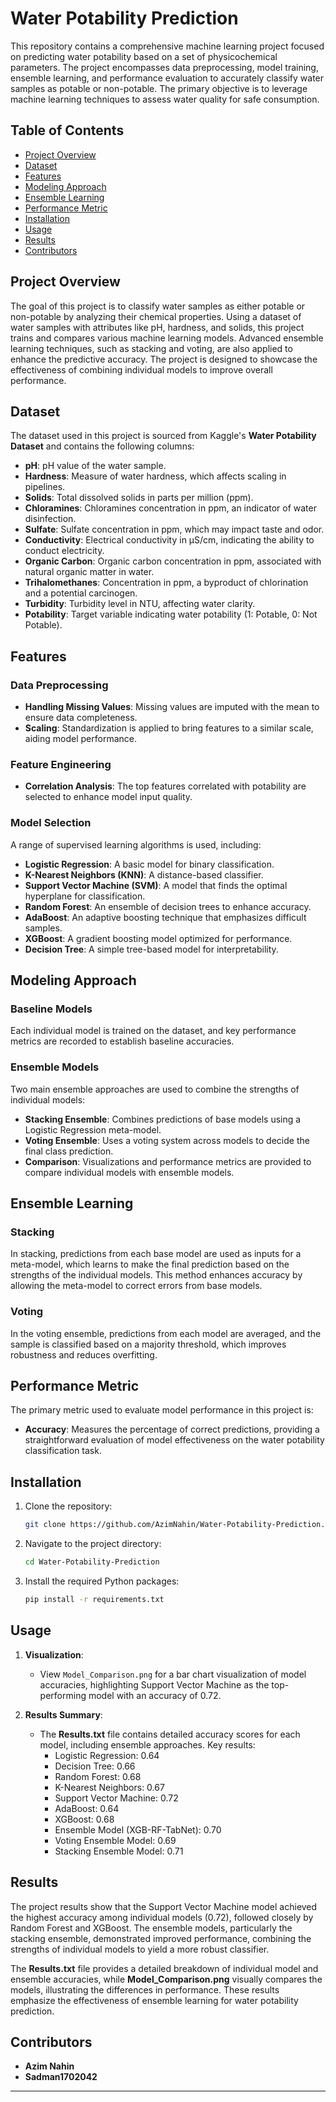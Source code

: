 # Water Potability Prediction

This repository contains a comprehensive machine learning project focused on predicting water potability based on a set of physicochemical parameters. The project encompasses data preprocessing, model training, ensemble learning, and performance evaluation to accurately classify water samples as potable or non-potable. The primary objective is to leverage machine learning techniques to assess water quality for safe consumption.

## Table of Contents

- [Project Overview](#project-overview)
- [Dataset](#dataset)
- [Features](#features)
- [Modeling Approach](#modeling-approach)
- [Ensemble Learning](#ensemble-learning)
- [Performance Metric](#performance-metric)
- [Installation](#installation)
- [Usage](#usage)
- [Results](#results)
- [Contributors](#contributors)

## Project Overview

The goal of this project is to classify water samples as either potable or non-potable by analyzing their chemical properties. Using a dataset of water samples with attributes like pH, hardness, and solids, this project trains and compares various machine learning models. Advanced ensemble learning techniques, such as stacking and voting, are also applied to enhance the predictive accuracy. The project is designed to showcase the effectiveness of combining individual models to improve overall performance.

## Dataset

The dataset used in this project is sourced from Kaggle's **Water Potability Dataset** and contains the following columns:
- **pH**: pH value of the water sample.
- **Hardness**: Measure of water hardness, which affects scaling in pipelines.
- **Solids**: Total dissolved solids in parts per million (ppm).
- **Chloramines**: Chloramines concentration in ppm, an indicator of water disinfection.
- **Sulfate**: Sulfate concentration in ppm, which may impact taste and odor.
- **Conductivity**: Electrical conductivity in μS/cm, indicating the ability to conduct electricity.
- **Organic Carbon**: Organic carbon concentration in ppm, associated with natural organic matter in water.
- **Trihalomethanes**: Concentration in ppm, a byproduct of chlorination and a potential carcinogen.
- **Turbidity**: Turbidity level in NTU, affecting water clarity.
- **Potability**: Target variable indicating water potability (1: Potable, 0: Not Potable).

## Features

### Data Preprocessing
- **Handling Missing Values**: Missing values are imputed with the mean to ensure data completeness.
- **Scaling**: Standardization is applied to bring features to a similar scale, aiding model performance.
  
### Feature Engineering
- **Correlation Analysis**: The top features correlated with potability are selected to enhance model input quality.

### Model Selection
A range of supervised learning algorithms is used, including:
- **Logistic Regression**: A basic model for binary classification.
- **K-Nearest Neighbors (KNN)**: A distance-based classifier.
- **Support Vector Machine (SVM)**: A model that finds the optimal hyperplane for classification.
- **Random Forest**: An ensemble of decision trees to enhance accuracy.
- **AdaBoost**: An adaptive boosting technique that emphasizes difficult samples.
- **XGBoost**: A gradient boosting model optimized for performance.
- **Decision Tree**: A simple tree-based model for interpretability.

## Modeling Approach

### Baseline Models
Each individual model is trained on the dataset, and key performance metrics are recorded to establish baseline accuracies.

### Ensemble Models
Two main ensemble approaches are used to combine the strengths of individual models:
- **Stacking Ensemble**: Combines predictions of base models using a Logistic Regression meta-model.
- **Voting Ensemble**: Uses a voting system across models to decide the final class prediction.
- **Comparison**: Visualizations and performance metrics are provided to compare individual models with ensemble models.

## Ensemble Learning

### Stacking
In stacking, predictions from each base model are used as inputs for a meta-model, which learns to make the final prediction based on the strengths of the individual models. This method enhances accuracy by allowing the meta-model to correct errors from base models.

### Voting
In the voting ensemble, predictions from each model are averaged, and the sample is classified based on a majority threshold, which improves robustness and reduces overfitting.

## Performance Metric

The primary metric used to evaluate model performance in this project is:
- **Accuracy**: Measures the percentage of correct predictions, providing a straightforward evaluation of model effectiveness on the water potability classification task.

## Installation
1. Clone the repository:
   ```bash
   git clone https://github.com/AzimNahin/Water-Potability-Prediction.git
2. Navigate to the project directory:
   ```bash
   cd Water-Potability-Prediction
3. Install the required Python packages:
   ```bash
   pip install -r requirements.txt

## Usage

1. **Visualization**:
   - View `Model_Comparison.png` for a bar chart visualization of model accuracies, highlighting Support Vector Machine as the top-performing model with an accuracy of 0.72.

2. **Results Summary**:
   - The **Results.txt** file contains detailed accuracy scores for each model, including ensemble approaches. Key results:
     - Logistic Regression: 0.64
     - Decision Tree: 0.66
     - Random Forest: 0.68
     - K-Nearest Neighbors: 0.67
     - Support Vector Machine: 0.72
     - AdaBoost: 0.64
     - XGBoost: 0.68
     - Ensemble Model (XGB-RF-TabNet): 0.70
     - Voting Ensemble Model: 0.69
     - Stacking Ensemble Model: 0.71

## Results

The project results show that the Support Vector Machine model achieved the highest accuracy among individual models (0.72), followed closely by Random Forest and XGBoost. The ensemble models, particularly the stacking ensemble, demonstrated improved performance, combining the strengths of individual models to yield a more robust classifier.

The **Results.txt** file provides a detailed breakdown of individual model and ensemble accuracies, while **Model_Comparison.png** visually compares the models, illustrating the differences in performance. These results emphasize the effectiveness of ensemble learning for water potability prediction.

## Contributors

- **Azim Nahin**  
- **Sadman1702042**

---
